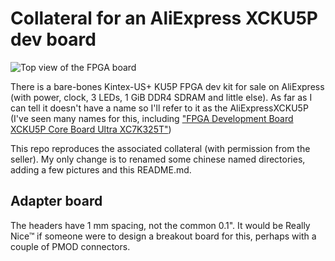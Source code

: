 # Collateral for an AliExpress XCKU5P dev board

![Top view of the FPGA board](images/AliExpressXCKU5P-top.avif)

There is a bare-bones Kintex-US+ KU5P FPGA dev kit for sale on
AliExpress (with power, clock, 3 LEDs, 1 GiB DDR4 SDRAM and little else).
As far as I can tell it doesn't have a name so I'll refer to it as the
AliExpressXCKU5P (I've seen many names for this, including ["FPGA
Development Board XCKU5P Core Board Ultra
XC7K325T"](https://www.aliexpress.us/item/3256807736820342.html))

This repo reproduces the associated collateral (with permission from the seller).
My only change is to renamed some chinese named directories, adding a few pictures
and this README.md.

## Adapter board

The headers have 1 mm spacing, not the common 0.1".  It would be Really Nice™ if
someone were to design a breakout board for this, perhaps with a couple of 
PMOD connectors.
